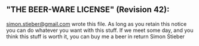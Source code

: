 
## "THE BEER-WARE LICENSE" (Revision 42):
<simon.stieber@gmail.com> wrote this file. As long as you retain this notice you
can do whatever you want with this stuff. If we meet some day, and you think
this stuff is worth it, you can buy me a beer in return Simon Stieber

